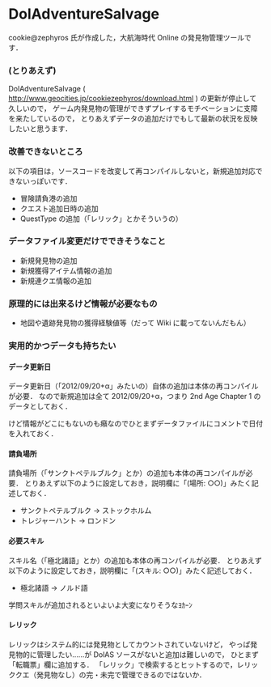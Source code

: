 # DolAdventureSalvage #

cookie@zephyros 氏が作成した，大航海時代 Online の発見物管理ツールです．


### (とりあえず) ###

DolAdventureSalvage ( http://www.geocities.jp/cookiezephyros/download.html ) の更新が停止して久しいので，
ゲーム内発見物の管理ができずプレイするモチベーションに支障を来たしているので，
とりあえずデータの追加だけでもして最新の状況を反映したいと思うます．


### 改善できないところ ###

以下の項目は，ソースコードを改変して再コンパイルしないと，新規追加対応できないっぽいです．

* 冒険請負港の追加
* クエスト追加日時の追加
* QuestType の追加（「レリック」とかそういうの）

### データファイル変更だけでできそうなこと ###

* 新規発見物の追加
* 新規獲得アイテム情報の追加
* 新規連クエ情報の追加

### 原理的には出来るけど情報が必要なもの ###

* 地図や遺跡発見物の獲得経験値等（だって Wiki に載ってないんだもん）

### 実用的かつデータも持ちたい ###

#### データ更新日 ####
データ更新日（「2012/09/20+α」みたいの）自体の追加は本体の再コンパイルが必要．
なので新規追加は全て 2012/09/20+α，つまり 2nd Age Chapter 1 のデータとしておく．

けど情報がどこにもないのも癪なのでひとまずデータファイルにコメントで日付を入れておく．

#### 請負場所 ####
請負場所（「サンクトペテルブルク」とか）の追加も本体の再コンパイルが必要．
とりあえず以下のように設定しておき，説明欄に「(場所: ○○)」みたく記述しておく．
 * サンクトペテルブルク → ストックホルム
 * トレジャーハント → ロンドン

#### 必要スキル ####
スキル名（「極北諸語」とか）の追加も本体の再コンパイルが必要．
とりあえず以下のように設定しておき，説明欄に「(スキル: ○○)」みたく記述しておく．
 * 極北諸語 → ノルド語

学問スキルが追加されるといよいよ大変になりそうなﾖｶｰﾝ

#### レリック ####
レリックはシステム的には発見物としてカウントされていないけど，
やっぱ発見物的に管理したい……が DolAS ソースがないと追加は難しいので，
ひとまず「転職票」欄に追加する．
「レリック」で検索するとヒットするので，レリッククエ（発見物なし）の完・未完で管理できるのではないか．


